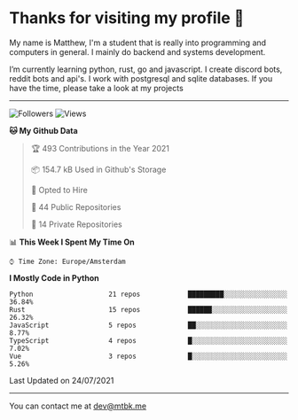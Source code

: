 # Thanks for visiting my profile 👋
My name is Matthew, I'm a student that is really into programming and computers in general. I mainly do backend and systems development.


I’m currently learning python, rust, go and javascript. I create discord bots, reddit bots and api's. I work with postgresql and sqlite databases. If you have the time, please take a look at my projects

---
![Followers](https://img.shields.io/github/followers/DankDumpster?style=social)
![Views](https://komarev.com/ghpvc/?username=DankDumpster&style=flat-square&color=green)
<!--START_SECTION:waka-->
**🐱 My Github Data** 

> 🏆 493 Contributions in the Year 2021
 > 
> 📦 154.7 kB Used in Github's Storage 
 > 
> 💼 Opted to Hire
 > 
> 📜 44 Public Repositories 
 > 
> 🔑 14 Private Repositories  
 > 
📊 **This Week I Spent My Time On** 

```text
⌚︎ Time Zone: Europe/Amsterdam

```

**I Mostly Code in Python** 

```text
Python                   21 repos            █████████░░░░░░░░░░░░░░░░   36.84% 
Rust                     15 repos            ██████░░░░░░░░░░░░░░░░░░░   26.32% 
JavaScript               5 repos             ██░░░░░░░░░░░░░░░░░░░░░░░   8.77% 
TypeScript               4 repos             █░░░░░░░░░░░░░░░░░░░░░░░░   7.02% 
Vue                      3 repos             █░░░░░░░░░░░░░░░░░░░░░░░░   5.26%

```



 Last Updated on 24/07/2021
<!--END_SECTION:waka-->
-------

You can contact me at dev@mtbk.me
